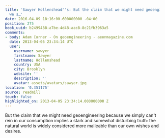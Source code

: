 ```yaml
---
title: 'Sawyer Hollenshead''s: But the claim that we might need geoengineering because
  we s…'
date: 2016-04-09 18:16:00.600000000 -04:00
position: 275
book_uuid: b2499438-a7be-4d48-aac8-8c21fb3963a5
comments:
- body: Adam Corner - On geoengineering - aeonmagazine.com
  date: 2013-04-05 23:34:14 UTC
  user:
    username: sawyer
    firstname: Sawyer
    lastname: Hollenshead
    country: USA
    city: Brooklyn
    website: ''
    description: ''
    avatar: assets/avatars/sawyer.jpg
location: '0.351175'
source: readmill
touch: false
highlighted_on: 2013-04-05 23:34:14.000000000 Z
---
```


But the claim that we might need geoengineering because we simply can't rein in our consumption implies a stark and somewhat disturbing truth: the natural world is widely considered more malleable than our own wishes and desires.